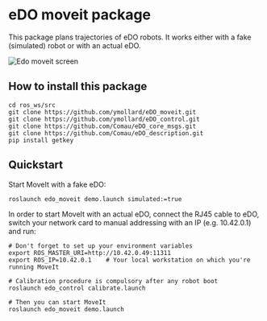 # eDO moveit package

This package plans trajectories of eDO robots.
It works either with a fake (simulated) robot or with an actual eDO.

![Edo moveit screen](img/screen.png)

## How to install this package
```
cd ros_ws/src
git clone https://github.com/ymollard/eDO_moveit.git
git clone https://github.com/ymollard/eDO_control.git
git clone https://github.com/Comau/eDO_core_msgs.git
git clone https://github.com/Comau/eDO_description.git
pip install getkey

```

## Quickstart
Start MoveIt with a fake eDO:
```
roslaunch edo_moveit demo.launch simulated:=true
```
In order to start MoveIt with an actual eDO, connect the RJ45 cable to eDO, switch your network card to manual addressing with an IP (e.g. 10.42.0.1) and run:
```
# Don't forget to set up your environment variables
export ROS_MASTER_URI=http://10.42.0.49:11311
export ROS_IP=10.42.0.1    # Your local workstation on which you're running MoveIt

# Calibration procedure is compulsory after any robot boot  
roslaunch edo_control calibrate.launch
 
# Then you can start MoveIt
roslaunch edo_moveit demo.launch
```
